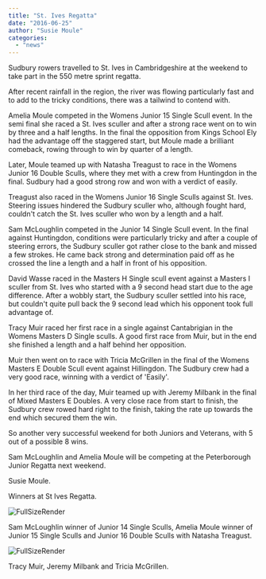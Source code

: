 ```yaml
---
title: "St. Ives Regatta"
date: "2016-06-25"
author: "Susie Moule"
categories:
  - "news"
---
```


Sudbury rowers travelled to St. Ives in Cambridgeshire at the weekend to take part in the 550 metre sprint regatta.

After recent rainfall in the region, the river was flowing particularly fast and to add to the tricky conditions, there was a tailwind to contend with.

Amelia Moule competed in the Womens Junior 15 Single Scull event. In the semi final she raced a St. Ives sculler and after a strong race went on to win by three and a half lengths. In the final the opposition from Kings School Ely had the advantage off the staggered start, but Moule made a brilliant comeback, rowing through to win by quarter of a length.

Later, Moule teamed up with Natasha Treagust to race in the Womens Junior 16 Double Sculls, where they met with a crew from Huntingdon in the final. Sudbury had a good strong row and won with a verdict of easily.

Treagust also raced in the Womens Junior 16 Single Sculls against St. Ives. Steering issues hindered the Sudbury sculler who, although fought hard, couldn't catch the St. Ives sculler who won by a length and a half.

Sam McLoughlin competed in the Junior 14 Single Scull event. In the final against Huntingdon, conditions were particularly tricky and after a couple of steering errors, the Sudbury sculler got rather close to the bank and missed a few strokes. He came back strong and determination paid off as he crossed the line a length and a half in front of his opposition.

David Wasse raced in the Masters H Single scull event against a Masters I sculler from St. Ives who started with a 9 second head start due to the age difference. After a wobbly start, the Sudbury sculler settled into his race, but couldn't quite pull back the 9 second lead which his opponent took full advantage of.

Tracy Muir raced her first race in a single against Cantabrigian in the Womens Masters D Single sculls. A good first race from Muir, but in the end she finished a length and a half behind her opposition.

Muir then went on to race with Tricia McGrillen in the final of the Womens Masters E Double Scull event against Hillingdon. The Sudbury crew had a very good race, winning with a verdict of 'Easily'.

In her third race of the day, Muir teamed up with Jeremy Milbank in the final of Mixed Masters E Doubles. A very close race from start to finish, the Sudbury crew rowed hard right to the finish, taking the rate up towards the end which secured them the win.

So another very successful weekend for both Juniors and Veterans, with 5 out of a possible 8 wins.

Sam McLoughlin and Amelia Moule will be competing at the Peterborough Junior Regatta next weekend.

Susie Moule.

Winners at St Ives Regatta.

![FullSizeRender](/assets/news/images/FullSizeRender-1.jpg)

Sam McLoughlin winner of Junior 14 Single Sculls, Amelia Moule winner of Junior 15 Single Sculls and Junior 16 Double Sculls with Natasha Treagust.

![FullSizeRender](/assets/news/images/FullSizeRender-2.jpg)

Tracy Muir, Jeremy Milbank and Tricia McGrillen.
